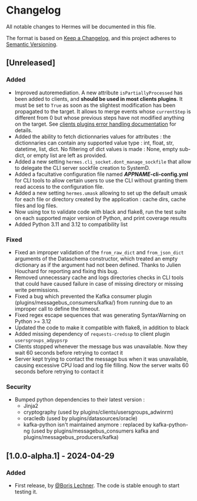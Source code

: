# Changelog

All notable changes to Hermes will be documented in this file.

The format is based on [Keep a Changelog](https://keepachangelog.com/en/1.0.0/),
and this project adheres to [Semantic Versioning](https://semver.org/spec/v2.0.0.html).

## [Unreleased]

### Added

- Improved autoremediation. A new attribute `isPartiallyProcessed` has been added to clients, and **should be used in most clients plugins**. It must be set to `True` as soon as the slightest modification has been propagated to the target. It allows to merge events whose `currentStep` is different from 0 but whose previous steps have not modified anything on the target. See [clients plugins error handling documentation](https://hermes.insa-strasbourg.fr/en/development/plugins/clients/#error-handling) for details.
- Added the ability to fetch dictionnaries values for attributes : the dictionnaries can contain any supported value type : int, float, str, datetime, list, dict. No filtering of dict values is made : None, empty sub-dict, or empty list are left as provided.
- Added a new setting `hermes.cli_socket.dont_manage_sockfile` that allow to delegate the CLI server sockfile creation to SystemD.
- Added a facultative configuration file named ***APPNAME*-cli-config.yml** for CLI tools to allow certain users to use the CLI without granting them read access to the configuration file.
- Added a new setting `hermes.umask` allowing to set up the default umask for each file or directory created by the application : cache dirs, cache files and log files.
- Now using tox to validate code with black and flake8, run the test suite on each supported major version of Python, and print coverage results
- Added Python 3.11 and 3.12 to compatibility list

### Fixed

- Fixed an improper validation of the `from_raw_dict` and `from_json_dict` arguments of the Dataschema constructor, which treated an empty dictionary as if the argument had not been defined. Thanks to Julien Houchard for reporting and fixing this bug.
- Removed unnecessary cache and logs directories checks in CLI tools that could have caused failure in case of missing directory or missing write permissions.
- Fixed a bug which prevented the Kafka consumer plugin (plugins/messagebus_consumers/kafka/) from running due to an improper call to define the timeout.
- Fixed regex escape sequences that was generating SyntaxWarning on Python >= 3.12
- Updated the code to make it compatible with flake8, in addition to black
- Added missing dependency of `requests-credssp` to client plugin `usersgroups_adpypsrp`
- Clients stopped whenever the message bus was unavailable. Now they wait 60 seconds before retrying to contact it
- Server kept trying to contact the message bus when it was unavailable, causing excessive CPU load and log file filling. Now the server waits 60 seconds before retrying to contact it

### Security

- Bumped python dependencies to their latest version :
  - Jinja2
  - cryptography (used by plugins/clients/usersgroups_adwinrm)
  - oracledb (used by plugins/datasources/oracle)
  - kafka-python isn't maintained anymore : replaced by kafka-python-ng (used by plugins/messagebus_consumers kafka and plugins/messagebus_producers/kafka)

## [1.0.0-alpha.1] - 2024-04-29

### Added

- First release, by [@Boris Lechner](https://github.com/orgs/DSIN-INSA-Strasbourg/people/Boris-INSA). The code is stable enough to start testing it.

